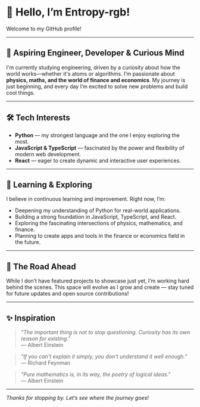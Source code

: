 # 👋 Hello, I’m Entropy-rgb!

Welcome to my GitHub profile!

---

## 🚀 Aspiring Engineer, Developer & Curious Mind

I'm currently studying engineering, driven by a curiosity about how the world works—whether it's atoms or algorithms. I’m passionate about **physics, maths, and the world of finance and economics**. My journey is just beginning, and every day I’m excited to solve new problems and build cool things.

---

## 🛠️ Tech Interests

- **Python** — my strongest language and the one I enjoy exploring the most.
- **JavaScript & TypeScript** — fascinated by the power and flexibility of modern web development.
- **React** — eager to create dynamic and interactive user experiences.

---

## 🌱 Learning & Exploring

I believe in continuous learning and improvement. Right now, I’m:
- Deepening my understanding of Python for real-world applications.
- Building a strong foundation in JavaScript, TypeScript, and React.
- Exploring the fascinating intersections of physics, mathematics, and finance.
- Planning to create apps and tools in the finance or economics field in the future.

---

## 🔭 The Road Ahead

While I don’t have featured projects to showcase just yet, I’m working hard behind the scenes. This space will evolve as I grow and create — stay tuned for future updates and open source contributions!

---

## ✨ Inspiration

> _"The important thing is not to stop questioning. Curiosity has its own reason for existing."_  
> — Albert Einstein

> _"If you can't explain it simply, you don't understand it well enough."_  
> — Richard Feynman

> _"Pure mathematics is, in its way, the poetry of logical ideas."_  
> — Albert Einstein

---

*Thanks for stopping by. Let’s see where the journey goes!*

<!--
**Entropy-rgb/Entropy-rgb** is a ✨ special ✨ repository because its `README.md` (this file) appears on your GitHub profile.
-->
